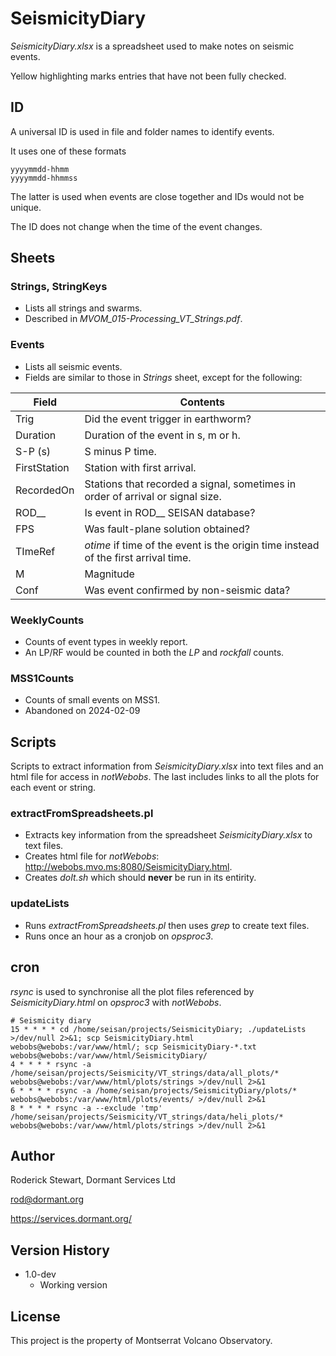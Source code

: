 # SeismicityDiary

*SeismicityDiary.xlsx* is a spreadsheet used to make notes on seismic events.

Yellow highlighting marks entries that have not been fully checked.


## ID

A universal ID is used in file and folder names to identify events.

It uses one of these formats
```
yyyymmdd-hhmm
yyyymmdd-hhmmss
```
The latter is used when events are close together and IDs would not be unique.

The ID does not change when the time of the event changes.


## Sheets

### Strings, StringKeys

* Lists all strings and swarms.
* Described in *MVOM_015-Processing_VT_Strings.pdf*.

### Events

* Lists all seismic events.
* Fields are similar to those in *Strings* sheet, except for the following:

| Field | Contents |
| ----- | ------------------------- |
| Trig | Did the event trigger in earthworm? |
| Duration | Duration of the event in s, m or h. |
| S-P (s) | S minus P time. |
| FirstStation | Station with first arrival. |
| RecordedOn | Stations that recorded a signal, sometimes in order of arrival or signal size. |
| ROD__ | Is event in ROD__ SEISAN database? |
| FPS | Was fault-plane solution obtained? |
| TImeRef | *otime* if time of the event is the origin time instead of the first arrival time. |
| M | Magnitude |
| Conf | Was event confirmed by non-seismic data? |

### WeeklyCounts

* Counts of event types in weekly report.
* An LP/RF would be counted in both the *LP* and *rockfall* counts.

### MSS1Counts

* Counts of small events on MSS1.
* Abandoned on 2024-02-09

## Scripts

Scripts to extract information from *SeismicityDiary.xlsx* into text files and an html file for access in *notWebobs*. The last includes links to all the plots for each event or string.

### extractFromSpreadsheets.pl

* Extracts key information from the spreadsheet *SeismicityDiary.xlsx* to text files.
* Creates html file for *notWebobs*: http://webobs.mvo.ms:8080/SeismicityDiary.html.
* Creates *doIt.sh* which should **never** be run in its entirity.

### updateLists

* Runs *extractFromSpreadsheets.pl* then uses *grep* to create text files.
* Runs once an hour as a cronjob on *opsproc3*.

## cron

*rsync* is used to synchronise all the plot files referenced by *SeismicityDiary.html* on *opsproc3* with *notWebobs*.
```
# Seismicity diary
15 * * * * cd /home/seisan/projects/SeismicityDiary; ./updateLists >/dev/null 2>&1; scp SeismicityDiary.html webobs@webobs:/var/www/html/; scp SeismicityDiary-*.txt webobs@webobs:/var/www/html/SeismicityDiary/
4 * * * * rsync -a /home/seisan/projects/Seismicity/VT_strings/data/all_plots/* webobs@webobs:/var/www/html/plots/strings >/dev/null 2>&1
6 * * * * rsync -a /home/seisan/projects/SeismicityDiary/plots/* webobs@webobs:/var/www/html/plots/events/ >/dev/null 2>&1
8 * * * * rsync -a --exclude 'tmp' /home/seisan/projects/Seismicity/VT_strings/data/heli_plots/* webobs@webobs:/var/www/html/plots/strings >/dev/null 2>&1
```

## Author

Roderick Stewart, Dormant Services Ltd

rod@dormant.org

https://services.dormant.org/

## Version History

* 1.0-dev
    * Working version

## License

This project is the property of Montserrat Volcano Observatory.
